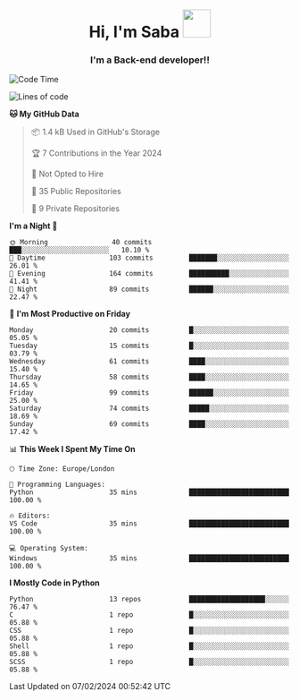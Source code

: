 <h1 align="center">Hi, I'm Saba <img src="https://media.giphy.com/media/EdB2g3VFDoKs57oe1w/giphy.gif" width="50"></h1>
<h3 align="center">I'm a Back-end developer!!</h3>

<!--START_SECTION:waka-->
![Code Time](http://img.shields.io/badge/Code%20Time-803%20hrs%204%20mins-blue)

![Lines of code](https://img.shields.io/badge/From%20Hello%20World%20I%27ve%20Written-53.9%20thousand%20lines%20of%20code-blue)

**🐱 My GitHub Data** 

> 📦 1.4 kB Used in GitHub's Storage 
 > 
> 🏆 7 Contributions in the Year 2024
 > 
> 🚫 Not Opted to Hire
 > 
> 📜 35 Public Repositories 
 > 
> 🔑 9 Private Repositories 
 > 
**I'm a Night 🦉** 

```text
🌞 Morning                40 commits          ███░░░░░░░░░░░░░░░░░░░░░░   10.10 % 
🌆 Daytime                103 commits         ███████░░░░░░░░░░░░░░░░░░   26.01 % 
🌃 Evening                164 commits         ██████████░░░░░░░░░░░░░░░   41.41 % 
🌙 Night                  89 commits          ██████░░░░░░░░░░░░░░░░░░░   22.47 % 
```
📅 **I'm Most Productive on Friday** 

```text
Monday                   20 commits          █░░░░░░░░░░░░░░░░░░░░░░░░   05.05 % 
Tuesday                  15 commits          █░░░░░░░░░░░░░░░░░░░░░░░░   03.79 % 
Wednesday                61 commits          ████░░░░░░░░░░░░░░░░░░░░░   15.40 % 
Thursday                 58 commits          ████░░░░░░░░░░░░░░░░░░░░░   14.65 % 
Friday                   99 commits          ██████░░░░░░░░░░░░░░░░░░░   25.00 % 
Saturday                 74 commits          █████░░░░░░░░░░░░░░░░░░░░   18.69 % 
Sunday                   69 commits          ████░░░░░░░░░░░░░░░░░░░░░   17.42 % 
```


📊 **This Week I Spent My Time On** 

```text
🕑︎ Time Zone: Europe/London

💬 Programming Languages: 
Python                   35 mins             █████████████████████████   100.00 % 

🔥 Editors: 
VS Code                  35 mins             █████████████████████████   100.00 % 

💻 Operating System: 
Windows                  35 mins             █████████████████████████   100.00 % 
```

**I Mostly Code in Python** 

```text
Python                   13 repos            ███████████████████░░░░░░   76.47 % 
C                        1 repo              █░░░░░░░░░░░░░░░░░░░░░░░░   05.88 % 
CSS                      1 repo              █░░░░░░░░░░░░░░░░░░░░░░░░   05.88 % 
Shell                    1 repo              █░░░░░░░░░░░░░░░░░░░░░░░░   05.88 % 
SCSS                     1 repo              █░░░░░░░░░░░░░░░░░░░░░░░░   05.88 % 
```




 Last Updated on 07/02/2024 00:52:42 UTC
<!--END_SECTION:waka-->
